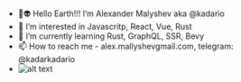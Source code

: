 - 👋👽 Hello Earth!!! I’m Alexander Malyshev aka @kadario
- 👀 I’m interested in Javascritp, React, Vue, Rust
- 🌱 I’m currently learning Rust, GraphQL, SSR, Bevy
- 📫 How to reach me - alex.mallyshevgmail.com, telegram: @kadarkadario
- ![alt text](https://www.codewars.com/users/Kadario/badges/large)  

<!---
Kadario is a ✨ special ✨ repository because its `README.md` (this file) appears on your GitHub profile.
You can click the Preview link to take a look at your changes.
--->
